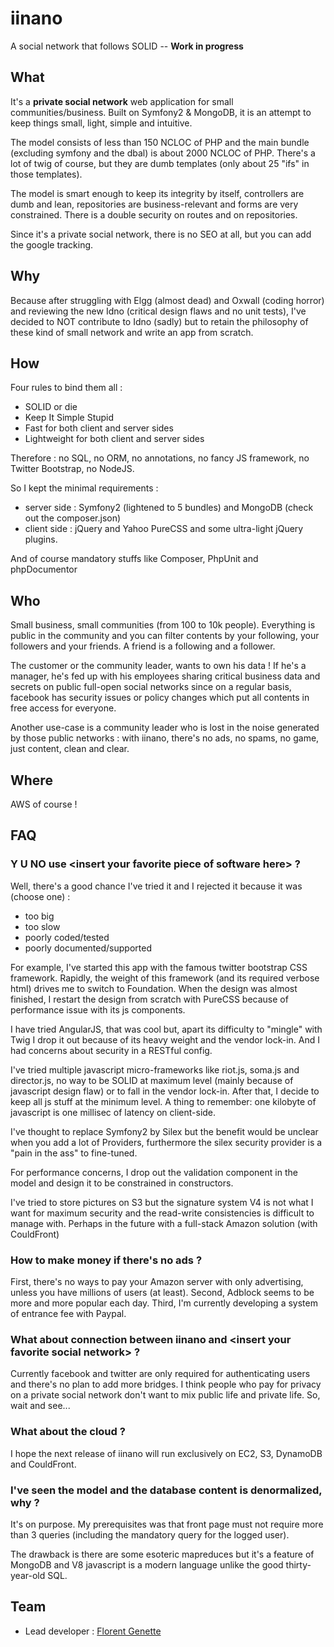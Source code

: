 # iinano
A social network that follows SOLID -- **Work in progress**

## What
It's a **private social network** web application for small communities/business.
Built on Symfony2 & MongoDB, it is an attempt to keep things small, light, simple
and intuitive.

The model consists of less than 150 NCLOC of PHP and the main bundle (excluding symfony and
the dbal) is about 2000 NCLOC of PHP. There's a lot of twig of course, but they are
dumb templates (only about 25 "ifs" in those templates).

The model is smart enough to keep its integrity by itself, controllers are dumb
and lean, repositories are business-relevant and forms are very constrained.
There is a double security on routes and on repositories.

Since it's a private social network, there is no SEO at all, but you can add
the google tracking.

## Why
Because after struggling with Elgg (almost dead) and Oxwall (coding horror) and
reviewing the new Idno (critical design flaws and no unit tests),
I've decided to NOT contribute to Idno (sadly) but to retain the philosophy of these
kind of small network and write an app from scratch.

## How
Four rules to bind them all :

* SOLID or die
* Keep It Simple Stupid
* Fast for both client and server sides
* Lightweight for both client and server sides

Therefore : no SQL, no ORM, no annotations, no fancy JS framework, no Twitter Bootstrap,
no NodeJS.

So I kept the minimal requirements :

* server side : Symfony2 (lightened to 5 bundles) and MongoDB (check out the composer.json)
* client side : jQuery and Yahoo PureCSS and some ultra-light jQuery plugins.

And of course mandatory stuffs like Composer, PhpUnit and phpDocumentor

## Who
Small business, small communities (from 100 to 10k people).
Everything is public in the community and you can filter contents by your following,
your followers and your friends. A friend is a following and a follower.

The customer or the community leader, wants to own his data ! If he's a manager, he's fed up
with his employees sharing critical business data and secrets
on public full-open social networks since on a regular basis, facebook
has security issues or policy changes which put all contents in free access
for everyone.

Another use-case is a community leader who is lost in the noise generated
by those public networks : with iinano, there's no ads, no spams, no game, just
content, clean and clear.

## Where
AWS of course !

## FAQ

### Y U NO use &lt;insert your favorite piece of software here&gt; ?
Well, there's a good chance I've tried it and I rejected it because it was (choose one) :

* too big
* too slow
* poorly coded/tested
* poorly documented/supported

For example, I've started this app with the famous twitter bootstrap CSS framework.
Rapidly, the weight of this framework (and its required verbose html) drives me
to switch to Foundation. When the design was almost finished, I restart the design
from scratch with PureCSS because of performance issue with its js components.

I have tried AngularJS, that was cool but, apart its difficulty to "mingle" with Twig
I drop it out because of its heavy weight and the vendor lock-in. And I had concerns about
security in a RESTful config.

I've tried multiple javascript micro-frameworks like riot.js, soma.js and
director.js, no way to be SOLID at maximum level (mainly because of javascript
design flaw) or to fall in the vendor lock-in. After that, I decide to keep
all js stuff at the minimum level. A thing to remember: one kilobyte of javascript
is one millisec of latency on client-side.

I've thought to replace Symfony2 by Silex but the benefit would be unclear when
you add a lot of Providers, furthermore the silex security provider is a
"pain in the ass" to fine-tuned.

For performance concerns, I drop out the validation component in the model and
design it to be constrained in constructors.

I've tried to store pictures on S3 but the signature system V4 is not what
I want for maximum security and the read-write consistencies is difficult to
manage with. Perhaps in the future with a full-stack Amazon solution (with CouldFront)

### How to make money if there's no ads ?

First, there's no ways to pay your Amazon server with only advertising,
unless you have millions of users (at least). Second, Adblock seems to be
more and more popular each day. Third, I'm currently developing a system of entrance
fee with Paypal.

### What about connection between iinano and &lt;insert your favorite social network&gt; ?

Currently facebook and twitter are only required for authenticating users
and there's no plan to add more bridges. I think people who pay for privacy on
a private social network don't want to mix public life and private life. So,
wait and see...

### What about the cloud ?

I hope the next release of iinano will run exclusively on EC2, S3, DynamoDB
and CouldFront.

### I've seen the model and the database content is denormalized, why ?

It's on purpose. My prerequisites was that front page must not require more
than 3 queries (including the mandatory query for the logged user).

The drawback is there are some esoteric mapreduces
but it's a feature of MongoDB and V8 javascript is a modern language
unlike the good thirty-year-old SQL.

## Team

* Lead developer : [Florent Genette](https://github.com/Trismegiste)